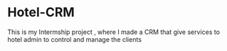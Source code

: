 # Hotel-CRM
This is my Intermship project , where I made a CRM that give services to hotel admin to control and manage the clients
